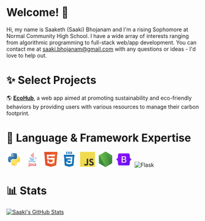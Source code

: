 # Welcome! 👋

Hi, my name is Saaketh (Saaki) Bhojanam and I'm a rising Sophomore at Normal Community High School. I have a wide array of interests ranging from algorithmic programming to full-stack web/app development. You can contact me at saaki.bhojanam@gmail.com with any questions or ideas - I'd love to help out.

# ✨ Select Projects

🌎 [**EcoHub**](https://github.com/SaakiBhojanam/EcoHub), a web app aimed at promoting sustainability and eco-friendly behaviors by providing users with various resources to manage their carbon footprint.

# 🌱 Language & Framework Expertise

<div>
  <img src="https://github.com/devicons/devicon/blob/master/icons/python/python-original.svg" title="Python" alt="Python" width="40" height="40"/>&nbsp;
  <img src="https://github.com/devicons/devicon/blob/master/icons/java/java-original-wordmark.svg" title="Java" alt="Java" width="40" height="40"/>&nbsp;
  <img src="https://github.com/devicons/devicon/blob/master/icons/html5/html5-original.svg" title="HTML5" alt="HTML" width="40" height="40"/>&nbsp;
  <img src="https://github.com/devicons/devicon/blob/master/icons/css3/css3-plain-wordmark.svg"  title="CSS3" alt="CSS" width="40" height="40"/>&nbsp;
  <img src="https://github.com/devicons/devicon/blob/master/icons/javascript/javascript-original.svg" title="JavaScript" alt="JavaScript" width="40"/>&nbsp;
  <img src="https://github.com/devicons/devicon/blob/master/icons/nodejs/nodejs-original.svg" title="Node.js" alt="Node.js" width="40"/>&nbsp;
  <img src="https://github.com/devicons/devicon/blob/master/icons/bootstrap/bootstrap-original.svg" title="Bootstrap" alt="Bootstrap" width="40"/>&nbsp;
  <img src="https://external-preview.redd.it/n9EWl-GXdiaYYVOhB3Dy1hT69l0v8KfPnDVeqDQ6ANE.jpg?width=640&crop=smart&auto=webp&s=2d2869322e0dc4ca537a9b71295e4e9f1b3e9a58" title="Flask" alt="Flask" width="40"/>&nbsp; 


</div>

#  📊 Stats

[![Saaki's GitHub Stats](https://github-readme-stats.vercel.app/api?username=SaakiBhojanam)](https://github.com/anuraghazra/github-readme-stats)
